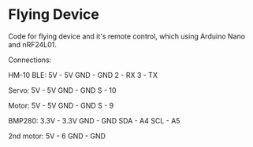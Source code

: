 # Flying Device
Code for flying device and it's remote control, which using Arduino Nano and nRF24L01.

Connections:

HM-10 BLE:
5V - 5V
GND - GND
2 - RX
3 - TX

Servo:
5V - 5V
GND - GND
S - 10

Motor:
5V - 5V
GND - GND
S - 9

BMP280:
3.3V - 3.3V
GND - GND
SDA - A4
SCL - A5

2nd motor:
5V - 6
GND - GND
